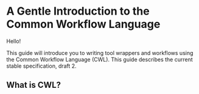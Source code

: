 # A Gentle Introduction to the Common Workflow Language

Hello!

This guide will introduce you to writing tool wrappers and workflows using the
Common Workflow Language (CWL).  This guide describes the current stable
specification, draft 2.

## What is CWL?
